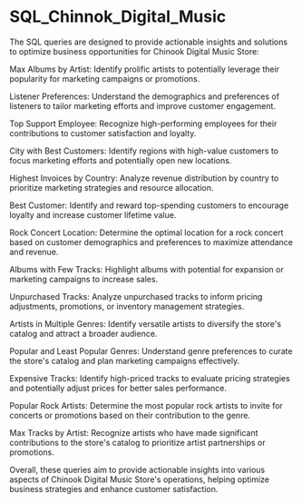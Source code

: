 # SQL_Chinnok_Digital_Music
The SQL queries are designed to provide actionable insights and solutions to optimize business opportunities for Chinook Digital Music Store:

Max Albums by Artist: Identify prolific artists to potentially leverage their popularity for marketing campaigns or promotions.

Listener Preferences: Understand the demographics and preferences of listeners to tailor marketing efforts and improve customer engagement.

Top Support Employee: Recognize high-performing employees for their contributions to customer satisfaction and loyalty.

City with Best Customers: Identify regions with high-value customers to focus marketing efforts and potentially open new locations.

Highest Invoices by Country: Analyze revenue distribution by country to prioritize marketing strategies and resource allocation.

Best Customer: Identify and reward top-spending customers to encourage loyalty and increase customer lifetime value.

Rock Concert Location: Determine the optimal location for a rock concert based on customer demographics and preferences to maximize attendance and revenue.

Albums with Few Tracks: Highlight albums with potential for expansion or marketing campaigns to increase sales.

Unpurchased Tracks: Analyze unpurchased tracks to inform pricing adjustments, promotions, or inventory management strategies.

Artists in Multiple Genres: Identify versatile artists to diversify the store's catalog and attract a broader audience.

Popular and Least Popular Genres: Understand genre preferences to curate the store's catalog and plan marketing campaigns effectively.

Expensive Tracks: Identify high-priced tracks to evaluate pricing strategies and potentially adjust prices for better sales performance.

Popular Rock Artists: Determine the most popular rock artists to invite for concerts or promotions based on their contribution to the genre.

Max Tracks by Artist: Recognize artists who have made significant contributions to the store's catalog to prioritize artist partnerships or promotions.

Overall, these queries aim to provide actionable insights into various aspects of Chinook Digital Music Store's operations, helping optimize business strategies and enhance customer satisfaction.
